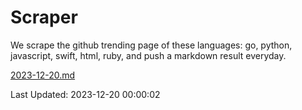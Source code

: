 # Scraper

We scrape the github trending page of these languages: go, python, javascript, swift, html, ruby, and push a markdown result everyday.

[2023-12-20.md](https://github.com/henson/Scraper/blob/master/2023-12-20.md)

Last Updated: 2023-12-20 00:00:02